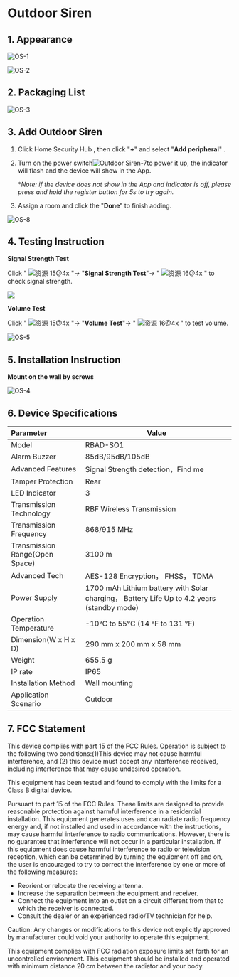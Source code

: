 # Outdoor Siren

## 1. Appearance



![OS-1](https://dusunprj.oss-us-west-1.aliyuncs.com/OS-1.png)

![OS-2](https://dusunprj.oss-us-west-1.aliyuncs.com/OS-2.png)

## 2. Packaging List

![OS-3](https://dusunprj.oss-us-west-1.aliyuncs.com/OS-3.png)

## 3. Add Outdoor Siren

1. Click Home Security Hub , then click "**+**"  and select "**Add peripheral**" .

2. Turn on the power switch![Outdoor Siren-7](https://dusunprj.oss-us-west-1.aliyuncs.com/Outdoor%20Siren-7.png)to power it up,  the indicator will flash and the device will show in the App.

   **Note: if the device does not show in the App and indicator is off, please press and hold the register button for 5s to try again.*

3. Assign a room  and click the "**Done**" to finish adding.

![OS-8](https://dusunprj.oss-us-west-1.aliyuncs.com/OS-8.png)

## 4. Testing Instruction

**Signal Strength Test**

Click  " ![资源 15@4x](https://dusunprj.oss-us-west-1.aliyuncs.com/%E8%B5%84%E6%BA%90%2015@4x.png) "→ "**Signal Strength Test**"→  " ![资源 16@4x](https://dusunprj.oss-us-west-1.aliyuncs.com/%E8%B5%84%E6%BA%90%2016@4x.png) "  to check signal strength.

![](https://dusunprj.oss-us-west-1.aliyuncs.com/MC-3.png)

**Volume Test**

Click  " ![资源 15@4x](https://dusunprj.oss-us-west-1.aliyuncs.com/%E8%B5%84%E6%BA%90%2015@4x.png) "→ "**Volume Test**"→ " ![资源 16@4x](https://dusunprj.oss-us-west-1.aliyuncs.com/%E8%B5%84%E6%BA%90%2016@4x.png) " to test volume.

![OS-5](https://dusunprj.oss-us-west-1.aliyuncs.com/OS-5.png)

## 5. Installation Instruction 

**Mount on the wall by screws**

![OS-4](https://dusunprj.oss-us-west-1.aliyuncs.com/OS-4.png)

## 6. Device Specifications

| Parameter                      | Value                                                        |
| :----------------------------- | ------------------------------------------------------------ |
| Model                          | RBAD-SO1                                                     |
| Alarm Buzzer                   | 85dB/95dB/105dB                                              |
| Advanced Features              | Signal Strength detection，Find me                           |
| Tamper Protection              | Rear                                                         |
| LED Indicator                  | 3                                                            |
| Transmission Technology        | RBF Wireless Transmission                                    |
| Transmission Frequency         | 868/915 MHz                                                  |
| Transmission Range(Open Space) | 3100 m                                                       |
| Advanced Tech                  | AES-128 Encryption， FHSS， TDMA                             |
| Power Supply                   | 1700 mAh Lithium battery with Solar charging， Battery Life Up to 4.2 years (standby mode) |
| Operation Temperature          | -10°C to 55°C (14 °F to 131 °F)                              |
| Dimension(W x H x D)           | 290 mm x 200 mm x 58 mm                                      |
| Weight                         | 655.5 g                                                      |
| IP rate                        | IP65                                                         |
| Installation Method            | Wall mounting                                                |
| Application Scenario           | Outdoor                                                      |

## 7. FCC  Statement

This device complies with part 15 of the FCC Rules. Operation is subject to the following two conditions:(1)This device may not cause harmful interference, and (2) this device must accept any interference received, including interference that may cause undesired operation.

This equipment has been tested and found to comply with the limits for a Class B digital device.

Pursuant to part 15 of the FCC Rules. These limits are designed to provide reasonable protection against harmful interference in a residential installation. This equipment generates uses and can radiate radio frequency energy and, if not installed and used in accordance with the instructions, may cause harmful interference to radio communications. However, there is no guarantee that interference will not occur in a particular installation. If this equipment does cause harmful interference to radio or television reception, which can be determined by turning the equipment off and on, the user is encouraged to try to correct the interference by one or more of the following measures:

- Reorient or relocate the receiving antenna.
- Increase the separation between the equipment and receiver.
- Connect the equipment into an outlet on a circuit different from that to which the receiver is connected.
- Consult the dealer or an experienced radio/TV technician for help.

Caution: Any changes or modifications to this device not explicitly approved by manufacturer could void your authority to operate this equipment.

This equipment complies with FCC radiation exposure limits set forth for an uncontrolled environment. This equipment should be installed and operated with minimum distance 20 cm between the radiator and your body.

